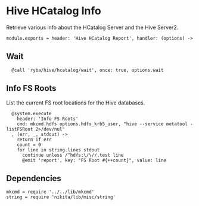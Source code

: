 
# Hive HCatalog Info

Retrieve various info about the HCatalog Server and the Hive Server2.

    module.exports = header: 'Hive HCatalog Report', handler: (options) ->

## Wait

      @call 'ryba/hive/hcatalog/wait', once: true, options.wait

## Info FS Roots

List the current FS root locations for the Hive databases.

      @system.execute
        header: 'Info FS Roots'
        cmd: mkcmd.hdfs options.hdfs_krb5_user, "hive --service metatool -listFSRoot 2>/dev/nul"
      , (err, _, stdout) ->
        return if err
        count = 0
        for line in string.lines stdout
          continue unless /^hdfs:\/\//.test line
          @emit 'report', key: "FS Root #{++count}", value: line

## Dependencies

    mkcmd = require '../../lib/mkcmd'
    string = require 'nikita/lib/misc/string'
